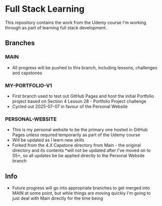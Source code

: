 # Full Stack Learning

This repository contains the work from the Udemy course I'm working through as part of learning full stack development.

## Branches

### MAIN
- All progress will be pushed to this branch, including lessons, challenges and capstones

### MY-PORTFOLIO-V1
- First branch used to test out GitHub Pages and host the initial Portfolio project based on Section 4 Lesson 28 - Portfolio Project challenge
- Cycled out 2025-07-07 in favour of the Personal Website

### PERSONAL-WEBSITE
- This is my personal website to be the primary one hosted in GitHub Pages unless required temporarily as part of the Udemy course
- Will be updated as I learn new skills
- Forked from the 4.X Capstone directory from Main - the original directory and its contents *will not be updated after I've moved on to S5+, so all updates be be applied directly to the Personal Website branch

## Info
- Future progress will go into appropriate branches to get merged into MAIN at some point, but while things are moving quickly I'm going to just deal with Main directly for the time being